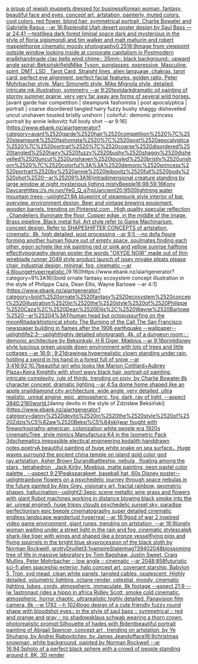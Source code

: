 [a group of jewish muppets dressed for business](https://www.ebank.nz/aiartgenerator?category=a%2520group%2520of%2520jewish%2520muppets%2520dressed%2520for%2520business)[Korean woman, fantasy, beautiful face and eyes, concept art, artstation, painterly, muted colors, cool colors, red flower, blond hair, symmetrical portrait, Charlie Bowater and Gabrielle Ragus --ar 16:8](https://www.ebank.nz/aiartgenerator?category=Korean%2520woman%2C%2520fantasy%2C%2520beautiful%2520face%2520and%2520eyes%2C%2520concept%2520art%2C%2520artstation%2C%2520painterly%2C%2520muted%2520colors%2C%2520cool%2520colors%2C%2520red%2520flower%2C%2520blond%2520hair%2C%2520symmetrical%2520portrait%2C%2520Charlie%2520Bowater%2520and%2520Gabrielle%2520Ragus%2520--ar%252016%3A8)[splendid Utah desert poster design by Saul Bass —ar 24:41 —test](https://www.ebank.nz/aiartgenerator?category=splendid%2520Utah%2520desert%2520poster%2520design%2520by%2520Saul%2520Bass%2520%E2%80%94ar%252024%3A41%2520%E2%80%94test)[like](https://www.ebank.nz/aiartgenerator?category=like)[a dark forest liminal space dark and mysterious in the style of floria sigismondi and tim walker and matt mahurin and robert mapplethorpe cinematic moody photography](https://www.ebank.nz/aiartgenerator?category=a%2520dark%2520forest%2520liminal%2520space%2520dark%2520and%2520mysterious%2520in%2520the%2520style%2520of%2520floria%2520sigismondi%2520and%2520tim%2520walker%2520and%2520matt%2520mahurin%2520and%2520robert%2520mapplethorpe%2520cinematic%2520moody%2520photography)[0.25](https://www.ebank.nz/aiartgenerator?category=0.25)[16:9](https://www.ebank.nz/aiartgenerator?category=16%3A9)[image from viewpoint outside window looking inside at corporate capitalism in Postmodern era](https://www.ebank.nz/aiartgenerator?category=image%2520from%2520viewpoint%2520outside%2520window%2520looking%2520inside%2520at%2520corporate%2520capitalism%2520in%2520Postmodern%2520era)[4k](https://www.ebank.nz/aiartgenerator?category=4k)[handmade clay bells wind chime:: 35mm:: black background:: upward angle spiral::](https://www.ebank.nz/aiartgenerator?category=handmade%2520clay%2520bells%2520wind%2520chime%3A%3A%252035mm%3A%3A%2520black%2520background%3A%3A%2520upward%2520angle%2520spiral%3A%3A)[Beksiński](https://www.ebank.nz/aiartgenerator?category=Beksi%C5%84ski)[field](https://www.ebank.nz/aiartgenerator?category=field)[Mike Tyson, sunglasses, expressive, Masculine, spirit, DMT, LSD , Tarot Card, Straight lines, alien language, chakras, tarot card, perfect eye alignment, perfect facial features, golden ratio, Peter Mohrbacher style, Marc Simonetti style, Mike Mignola style, detailed, intricate ink illustration, symmetry --ar 9:20](https://www.ebank.nz/aiartgenerator?category=Mike%2520Tyson%2C%2520sunglasses%2C%2520expressive%2C%2520Masculine%2C%2520spirit%2C%2520DMT%2C%2520LSD%2520%2C%2520Tarot%2520Card%2C%2520Straight%2520lines%2C%2520alien%2520language%2C%2520chakras%2C%2520tarot%2520card%2C%2520perfect%2520eye%2520alignment%2C%2520perfect%2520facial%2520features%2C%2520golden%2520ratio%2C%2520Peter%2520Mohrbacher%2520style%2C%2520Marc%2520Simonetti%2520style%2C%2520Mike%2520Mignola%2520style%2C%2520detailed%2C%2520intricate%2520ink%2520illustration%2C%2520symmetry%2520--ar%25209%3A20)[text](https://www.ebank.nz/aiartgenerator?category=text)[dark](https://www.ebank.nz/aiartgenerator?category=dark)[dramatic oil painting of stormy summer prairie, very very far away are forms of several wild horses.](https://www.ebank.nz/aiartgenerator?category=dramatic%2520oil%2520painting%2520of%2520stormy%2520summer%2520prairie%2C%2520very%2520very%2520far%2520away%2520are%2520forms%2520of%2520several%2520wild%2520horses.)[avant garde hair competition | steampunk fashonista | post apocalyptica | portrait | coarse disordered tangled hairy fuzzy bushy shaggy dishevelled uncut unshaven tousled bristly unshorn | colorful:: demonic princess portrait by annie leibovitz full body shot --ar 9:16](https://www.ebank.nz/aiartgenerator?category=avant%2520garde%2520hair%2520competition%2520%7C%2520steampunk%2520fashonista%2520%7C%2520post%2520apocalyptica%2520%7C%2520portrait%2520%7C%2520coarse%2520disordered%2520tangled%2520hairy%2520fuzzy%2520bushy%2520shaggy%2520dishevelled%2520uncut%2520unshaven%2520tousled%2520bristly%2520unshorn%2520%7C%2520colorful%3A%3A%2520demonic%2520princess%2520portrait%2520by%2520annie%2520leibovitz%2520full%2520body%2520shot%2520--ar%25209%3A16)[intradimensional creature standing by large window at night mysterious lighing misty](https://www.ebank.nz/aiartgenerator?category=intradimensional%2520creature%2520standing%2520by%2520large%2520window%2520at%2520night%2520mysterious%2520lighing%2520misty)[Beeple](https://www.ebank.nz/aiartgenerator?category=Beeple)[16:9](https://www.ebank.nz/aiartgenerator?category=16%3A9)[8:5](https://www.ebank.nz/aiartgenerator?category=8%3A5)[9:16](https://www.ebank.nz/aiartgenerator?category=9%3A16)[Kony Daycare](https://www.ebank.nz/aiartgenerator?category=Kony%2520Daycare)[<https://s.mj.run/YeG_Q_g7rpU>](https://www.ebank.nz/aiartgenerator?category=%3Chttps%3A//s.mj.run/YeG_Q_g7rpU%3E)[ancient](https://www.ebank.nz/aiartgenerator?category=ancient)[20:9](https://www.ebank.nz/aiartgenerator?category=20%3A9)[500](https://www.ebank.nz/aiartgenerator?category=500)[lightning water mountain trees](https://www.ebank.nz/aiartgenerator?category=lightning%2520water%2520mountain%2520trees)[--uplight](https://www.ebank.nz/aiartgenerator?category=--uplight)[21:9](https://www.ebank.nz/aiartgenerator?category=21%3A9)[A blueprint of steampunk style interior of bar,  overview, environment  design,  Beer and vintage brewing equipment, wooden barrels,  trending on Pinterest.com  , High quality specular reflection ,  Chandeliers illuminate the floor, Copper  edge, in the middle of the image, Brass pipeline,  Black metal foil,  Art style refer to Game Machinarium.  concept design, Refer to SHAPESHIFTER CONCEPTS  of artstation, cinematic,  8k, high detailed,  post processing    --ar 9:5   --no dof](https://www.ebank.nz/aiartgenerator?category=A%2520blueprint%2520of%2520steampunk%2520style%2520interior%2520of%2520bar%2C%2520%2520overview%2C%2520environment%2520%2520design%2C%2520%2520Beer%2520and%2520vintage%2520brewing%2520equipment%2C%2520wooden%2520barrels%2C%2520%2520trending%2520on%2520Pinterest.com%2520%2520%2C%2520High%2520quality%2520specular%2520reflection%2520%2C%2520%2520Chandeliers%2520illuminate%2520the%2520floor%2C%2520Copper%2520%2520edge%2C%2520in%2520the%2520middle%2520of%2520the%2520image%2C%2520Brass%2520pipeline%2C%2520%2520Black%2520metal%2520foil%2C%2520%2520Art%2520style%2520refer%2520to%2520Game%2520Machinarium.%2520%2520concept%2520design%2C%2520Refer%2520to%2520SHAPESHIFTER%2520CONCEPTS%2520%2520of%2520artstation%2C%2520cinematic%2C%2520%25208k%2C%2520high%2520detailed%2C%2520%2520post%2520processing%2520%2520%2520%2520--ar%25209%3A5%2520%2520%2520--no%2520dof)[a figure forming another human figure out of empty space, soulmates finding each other, egon schiele like ink painting red or pink and yellow sunrise halftone effect](https://www.ebank.nz/aiartgenerator?category=a%2520figure%2520forming%2520another%2520human%2520figure%2520out%2520of%2520empty%2520space%2C%2520soulmates%2520finding%2520each%2520other%2C%2520egon%2520schiele%2520like%2520ink%2520painting%2520red%2520or%2520pink%2520and%2520yellow%2520sunrise%2520halftone%2520effect)[typography design poster the words "OXYDE NOIR" made out of thin wire](https://www.ebank.nz/aiartgenerator?category=typography%2520design%2520poster%2520the%2520words%2520%22OXYDE%2520NOIR%22%2520made%2520out%2520of%2520thin%2520wire)[blade runner 2049 style product launch of issey miyake pleats please chair, industrial design, minimal, fog, cinematic —ar 4:6](https://www.ebank.nz/aiartgenerator?category=blade%2520runner%25202049%2520style%2520product%2520launch%2520of%2520issey%2520miyake%2520pleats%2520please%2520chair%2C%2520industrial%2520design%2C%2520minimal%2C%2520fog%2C%2520cinematic%2520%E2%80%94ar%25204%3A6)[lounge](https://www.ebank.nz/aiartgenerator?category=lounge)[Hyperrealistic.](https://www.ebank.nz/aiartgenerator?category=Hyperrealistic.)[9:16](https://www.ebank.nz/aiartgenerator?category=9%3A16)[bold ornate fantasy ecosystem concept illustration in the style of Philippe Caza, Dean Ellis, Wayne Barlowe --ar 4:1](https://www.ebank.nz/aiartgenerator?category=bold%2520ornate%2520fantasy%2520ecosystem%2520concept%2520illustration%2520in%2520the%2520style%2520of%2520Philippe%2520Caza%2C%2520Dean%2520Ellis%2C%2520Wayne%2520Barlowe%2520--ar%25204%3A1)[human head but octopus](https://www.ebank.nz/aiartgenerator?category=human%2520head%2520but%2520octopus)[surfing on the moon](https://www.ebank.nz/aiartgenerator?category=surfing%2520on%2520the%2520moon)[Rita](https://www.ebank.nz/aiartgenerator?category=Rita)[dark](https://www.ebank.nz/aiartgenerator?category=dark)[historical photo The Burning of the Call The San Francisco newspaper building in flames after the 1906 earthquake --wallpaper](https://www.ebank.nz/aiartgenerator?category=historical%2520photo%2520The%2520Burning%2520of%2520the%2520Call%2520The%2520San%2520Francisco%2520newspaper%2520building%2520in%2520flames%2520after%2520the%25201906%2520earthquake%2520--wallpaper)[--uplight](https://www.ebank.nz/aiartgenerator?category=--uplight)[life](https://www.ebank.nz/aiartgenerator?category=life)[2:3](https://www.ebank.nz/aiartgenerator?category=2%3A3)[--uplight](https://www.ebank.nz/aiartgenerator?category=--uplight)[highly detailed photograph, 4k, of a dungeon room : : demonic architecture by Beksinkski, H R Giger, Mœbius --ar 9:16](https://www.ebank.nz/aiartgenerator?category=highly%2520detailed%2520photograph%2C%25204k%2C%2520of%2520a%2520dungeon%2520room%2520%3A%2520%3A%2520demonic%2520architecture%2520by%2520Beksinkski%2C%2520H%2520R%2520Giger%2C%2520M%C5%93bius%2520--ar%25209%3A16)[print](https://www.ebank.nz/aiartgenerator?category=print)[disney style luscious green upside down environment with lots of trees and little cottages --ar 16:9](https://www.ebank.nz/aiartgenerator?category=disney%2520style%2520luscious%2520green%2520upside%2520down%2520environment%2520with%2520lots%2520of%2520trees%2520and%2520little%2520cottages%2520--ar%252016%3A9)[:: 9:21](https://www.ebank.nz/aiartgenerator?category=%3A%3A%25209%3A21)[drawing](https://www.ebank.nz/aiartgenerator?category=drawing)[a hyperrealistic clown standing under rain, holding a sword in his hand in a forest full of snow --ar 3:4](https://www.ebank.nz/aiartgenerator?category=a%2520hyperrealistic%2520clown%2520standing%2520under%2520rain%2C%2520holding%2520a%2520sword%2520in%2520his%2520hand%2520in%2520a%2520forest%2520full%2520of%2520snow%2520--ar%25203%3A4)[16:9](https://www.ebank.nz/aiartgenerator?category=16%3A9)[2:1](https://www.ebank.nz/aiartgenerator?category=2%3A1)[0.7](https://www.ebank.nz/aiartgenerator?category=0.7)[beautiful girl who looks like Marion Cotillard+Aubrey Plaza+Keira Knightly with short wavy black hair, portrait,oil painting, intricate complexity, rule of thirds, trending on pixiv, by Charlie Bowater,8k character concept, dramatic lighting --ar 4:5](https://www.ebank.nz/aiartgenerator?category=beautiful%2520girl%2520who%2520looks%2520like%2520Marion%2520Cotillard%2BAubrey%2520Plaza%2BKeira%2520Knightly%2520with%2520short%2520wavy%2520black%2520hair%2C%2520portrait%2Coil%2520painting%2C%2520intricate%2520complexity%2C%2520rule%2520of%2520thirds%2C%2520trending%2520on%2520pixiv%2C%2520by%2520Charlie%2520Bowater%2C8k%2520character%2520concept%2C%2520dramatic%2520lighting%2520--ar%25204%3A5)[a dome home shaped like an apple snail](https://www.ebank.nz/aiartgenerator?category=a%2520dome%2520home%2520shaped%2520like%2520an%2520apple%2520snail)[diamond city architecture, wide angle, very detailed, ultra realistic, unreal engine, epic, atmospheric, fog, dark, ray of light, --aspect 3840:2160](https://www.ebank.nz/aiartgenerator?category=diamond%2520city%2520architecture%2C%2520wide%2520angle%2C%2520very%2520detailed%2C%2520ultra%2520realistic%2C%2520unreal%2520engine%2C%2520epic%2C%2520atmospheric%2C%2520fog%2C%2520dark%2C%2520ray%2520of%2520light%2C%2520--aspect%25203840%3A2160)[world.](https://www.ebank.nz/aiartgenerator?category=world.)[danny devito in the style of Zdzisław Beksiński](https://www.ebank.nz/aiartgenerator?category=danny%2520devito%2520in%2520the%2520style%2520of%2520Zdzis%C5%82aw%2520Beksi%C5%84ski)[war fought with fireworks](https://www.ebank.nz/aiartgenerator?category=war%2520fought%2520with%2520fireworks)[on](https://www.ebank.nz/aiartgenerator?category=on)[afro-american, colonization white people era 1920s cinematic](https://www.ebank.nz/aiartgenerator?category=afro-american%2C%2520colonization%2520white%2520people%2520era%25201920s%2520cinematic)[Tree, style mimics Manufactura K4  in the  Isometric Pack 3d](https://www.ebank.nz/aiartgenerator?category=Tree%2C%2520style%2520mimics%2520Manufactura%2520K4%2520%2520in%2520the%2520%2520Isometric%2520Pack%25203d)[schematics,impossible,electical engineering,kodalith,handdrawn notes,poetry](https://www.ebank.nz/aiartgenerator?category=schematics%2Cimpossible%2Celectical%2520engineering%2Ckodalith%2Chanddrawn%2520notes%2Cpoetry)[A beautiful painting of huge white snake on sea surface，Huge waves surround the ancient china temple on island,gold color god ray,artstation, Asher Brown Durand](https://www.ebank.nz/aiartgenerator?category=A%2520beautiful%2520painting%2520of%2520huge%2520white%2520snake%2520on%2520sea%2520surface%EF%BC%8CHuge%2520waves%2520surround%2520the%2520ancient%2520china%2520temple%2520on%2520island%2Cgold%2520color%2520god%2520ray%2Cartstation%2C%2520Asher%2520Brown%2520Durand)[battleship, nebula , floating among the stars , tetrahedron , Jack Kirby, Moebius, matte painting, neon pastel color palette .  --aspect 9:21](https://www.ebank.nz/aiartgenerator?category=battleship%2C%2520nebula%2520%2C%2520floating%2520among%2520the%2520stars%2520%2C%2520tetrahedron%2520%2C%2520Jack%2520Kirby%2C%2520Moebius%2C%2520matte%2520painting%2C%2520neon%2520pastel%2520color%2520palette%2520.%2520%2520--aspect%25209%3A21)[Peaks](https://www.ebank.nz/aiartgenerator?category=Peaks)[parakeet, baseball hat, 60s Disney poster](https://www.ebank.nz/aiartgenerator?category=parakeet%2C%2520baseball%2520hat%2C%252060s%2520Disney%2520poster)[--uplight](https://www.ebank.nz/aiartgenerator?category=--uplight)[rainbow flowers on a psychedelic journey through space nebulas in the future painted by Alex Grey, visionary art, fractal rainbow, geometric shapes, hallucination](https://www.ebank.nz/aiartgenerator?category=rainbow%2520flowers%2520on%2520a%2520psychedelic%2520journey%2520through%2520space%2520nebulas%2520in%2520the%2520future%2520painted%2520by%2520Alex%2520Grey%2C%2520visionary%2520art%2C%2520fractal%2520rainbow%2C%2520geometric%2520shapes%2C%2520hallucination)[--uplight](https://www.ebank.nz/aiartgenerator?category=--uplight)[2:3](https://www.ebank.nz/aiartgenerator?category=2%3A3)[epic scene metallic wire grass and flowers with giant Robot machines working in distance blowing black smoke into the air, unreal engine5, huge trippy clouds psychedelic sunset sky, paradise perfectionism epic beeple cinematography super detailed cinematic endless landscape wanderlust hyperreal --ar 16:9](https://www.ebank.nz/aiartgenerator?category=epic%2520scene%2520metallic%2520wire%2520grass%2520and%2520flowers%2520with%2520giant%2520Robot%2520machines%2520working%2520in%2520distance%2520blowing%2520black%2520smoke%2520into%2520the%2520air%2C%2520unreal%2520engine5%2C%2520huge%2520trippy%2520clouds%2520psychedelic%2520sunset%2520sky%2C%2520paradise%2520perfectionism%2520epic%2520beeple%2520cinematography%2520super%2520detailed%2520cinematic%2520endless%2520landscape%2520wanderlust%2520hyperreal%2520--ar%252016%3A9)[god of war 2 inspired video game environment, giant runes, trending on artstation, --ar 16:9](https://www.ebank.nz/aiartgenerator?category=god%2520of%2520war%25202%2520inspired%2520video%2520game%2520environment%2C%2520giant%2520runes%2C%2520trending%2520on%2520artstation%2C%2520--ar%252016%3A9)[lonely woman waiting under a street light in the rain and fog, cinematic style](https://www.ebank.nz/aiartgenerator?category=lonely%2520woman%2520waiting%2520under%2520a%2520street%2520light%2520in%2520the%2520rain%2520and%2520fog%2C%2520cinematic%2520style)[scale](https://www.ebank.nz/aiartgenerator?category=scale)[A shark-like tiger with wings and shaped like a bronze vessel](https://www.ebank.nz/aiartgenerator?category=A%2520shark-like%2520tiger%2520with%2520wings%2520and%2520shaped%2520like%2520a%2520bronze%2520vessel)[flying pigs and flying squirrels in the bright blue sky](https://www.ebank.nz/aiartgenerator?category=flying%2520pigs%2520and%2520flying%2520squirrels%2520in%2520the%2520bright%2520blue%2520sky)[procession of the black sloth by Norman Rockwell, grotty](https://www.ebank.nz/aiartgenerator?category=procession%2520of%2520the%2520black%2520sloth%2520by%2520Norman%2520Rockwell%2C%2520grotty)[Druillet](https://www.ebank.nz/aiartgenerator?category=Druillet)[3:1](https://www.ebank.nz/aiartgenerator?category=3%3A1)[vampire](https://www.ebank.nz/aiartgenerator?category=vampire)[Stalenhag?](https://www.ebank.nz/aiartgenerator?category=Stalenhag%3F)[3940](https://www.ebank.nz/aiartgenerator?category=3940)[2048](https://www.ebank.nz/aiartgenerator?category=2048)[blossoming tree of life in massive laboratory by Tom Bagshaw, Justin Sweet, Craig Mullins, Peter Mohrbacher :: low angle :: cinematic --ar 2048:858](https://www.ebank.nz/aiartgenerator?category=blossoming%2520tree%2520of%2520life%2520in%2520massive%2520laboratory%2520by%2520Tom%2520Bagshaw%2C%2520Justin%2520Sweet%2C%2520Craig%2520Mullins%2C%2520Peter%2520Mohrbacher%2520%3A%3A%2520low%2520angle%2520%3A%3A%2520cinematic%2520--ar%25202048%3A858)[futuristic sci-fi alien spaceship exterior, halo concept art, covenant starship, Babylon 5, Tron, syd mead, clean white panels, tangled cables, opalescent, Highly detailed, volumetric lighting, octane render, celestial, moody, cinematic lighting, tubes, cords, atmospheric, immaculate, 8k footage --aspect 21:9 --iw 1](https://www.ebank.nz/aiartgenerator?category=futuristic%2520sci-fi%2520alien%2520spaceship%2520exterior%2C%2520halo%2520concept%2520art%2C%2520covenant%2520starship%2C%2520Babylon%25205%2C%2520Tron%2C%2520syd%2520mead%2C%2520clean%2520white%2520panels%2C%2520tangled%2520cables%2C%2520opalescent%2C%2520Highly%2520detailed%2C%2520volumetric%2520lighting%2C%2520octane%2520render%2C%2520celestial%2C%2520moody%2C%2520cinematic%2520lighting%2C%2520tubes%2C%2520cords%2C%2520atmospheric%2C%2520immaculate%2C%25208k%2520footage%2520--aspect%252021%3A9%2520--iw%25201)[astronaut rides a hippo in africa Ridley Scott, smoke cold cinematic, atmospheric, horror chaotic, ultrarealistic highly detailed, Panavision film camera, 8k --w 1792 --h 1024](https://www.ebank.nz/aiartgenerator?category=astronaut%2520rides%2520a%2520hippo%2520in%2520africa%2520Ridley%2520Scott%2C%2520smoke%2520cold%2520cinematic%2C%2520atmospheric%2C%2520horror%2520chaotic%2C%2520ultrarealistic%2520highly%2520detailed%2C%2520Panavision%2520film%2520camera%2C%25208k%2520--w%25201792%2520--h%25201024)[logo design of a cute friendly fuzzy round shape with bloodshot eyes:: in the style of saul bass :: symmetrical :: red and orange and gray  :: no shadows](https://www.ebank.nz/aiartgenerator?category=logo%2520design%2520of%2520a%2520cute%2520friendly%2520fuzzy%2520round%2520shape%2520with%2520bloodshot%2520eyes%3A%3A%2520in%2520the%2520style%2520of%2520saul%2520bass%2520%3A%3A%2520symmetrical%2520%3A%3A%2520red%2520and%2520orange%2520and%2520gray%2520%2520%3A%3A%2520no%2520shadows)[klaus schwab wearing a thorn crown, photorealistic prompt:](https://www.ebank.nz/aiartgenerator?category=klaus%2520schwab%2520wearing%2520a%2520thorn%2520crown%2C%2520photorealistic%2520prompt%3A)[Silhouette of hades with Bident](https://www.ebank.nz/aiartgenerator?category=Silhouette%2520of%2520hades%2520with%2520Bident)[beautiful portrait painting of Abigail Spencer, concept art , trending on artstation, by Ye Shuhang, by Andrei Riabovitchev, by James Jean](https://www.ebank.nz/aiartgenerator?category=beautiful%2520portrait%2520painting%2520of%2520Abigail%2520Spencer%2C%2520concept%2520art%2520%2C%2520trending%2520on%2520artstation%2C%2520by%2520Ye%2520Shuhang%2C%2520by%2520Andrei%2520Riabovitchev%2C%2520by%2520James%2520Jean)[dof](https://www.ebank.nz/aiartgenerator?category=dof)[face](https://www.ebank.nz/aiartgenerator?category=face)[16:9](https://www.ebank.nz/aiartgenerator?category=16%3A9)[christmas snowman, white background, painted by Norman Rockwell --ar 16:9](https://www.ebank.nz/aiartgenerator?category=christmas%2520snowman%2C%2520white%2520background%2C%2520painted%2520by%2520Norman%2520Rockwell%2520--ar%252016%3A9)[4:5](https://www.ebank.nz/aiartgenerator?category=4%3A5)[photo of a perfect black sphere with a crowd of people standing around it, 8K, 3D render](https://www.ebank.nz/aiartgenerator?category=photo%2520of%2520a%2520perfect%2520black%2520sphere%2520with%2520a%2520crowd%2520of%2520people%2520standing%2520around%2520it%2C%25208K%2C%25203D%2520render)